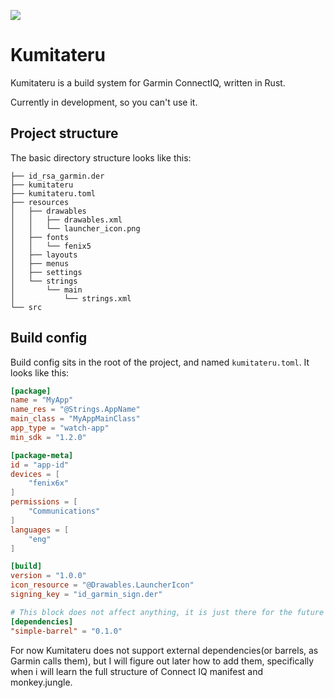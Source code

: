 ![](https://github.com/ggoraa/kumitateru/actions/workflows/rust.yml/badge.svg)
# Kumitateru
Kumitateru is a build system for Garmin ConnectIQ, written in Rust.

Currently in development, so you can't use it.

## Project structure

The basic directory structure looks like this:
```
├── id_rsa_garmin.der
├── kumitateru
├── kumitateru.toml
├── resources
│   ├── drawables
│   │   ├── drawables.xml
│   │   └── launcher_icon.png
│   ├── fonts
│   │   └── fenix5
│   ├── layouts
│   ├── menus
│   ├── settings
│   └── strings
│       └── main
│           └── strings.xml
└── src
```

## Build config
Build config sits in the root of the project, and named `kumitateru.toml`. It looks like this:

```toml
[package]
name = "MyApp"
name_res = "@Strings.AppName"
main_class = "MyAppMainClass"
app_type = "watch-app"
min_sdk = "1.2.0"

[package-meta]
id = "app-id"
devices = [
    "fenix6x"
]
permissions = [
    "Communications"
]
languages = [
    "eng"
]

[build]
version = "1.0.0"
icon_resource = "@Drawables.LauncherIcon"
signing_key = "id_garmin_sign.der"

# This block does not affect anything, it is just there for the future
[dependencies]
"simple-barrel" = "0.1.0"
```

For now Kumitateru does not support external dependencies(or barrels, as Garmin calls them),
but I will figure out later how to add them, specifically when i will learn the full structure
of Connect IQ manifest and monkey.jungle. 
